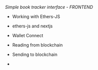 *Simple book tracker interface - FRONTEND*


- Working with Ethers-JS
- ethers-js and nextjs

- Wallet Connect
- Reading from blockchain
- Sending to blockchain
- 